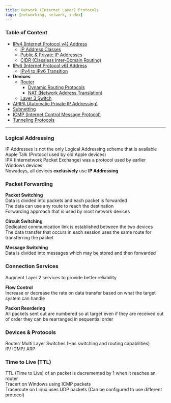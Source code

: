 ```yaml
---
title: Network (Internet Layer) Protocols
tags: [networking, network, index]
---
```


### Table of Content

* [IPv4 (Internet Protocol v4) Address](IPv4%20%28Internet%20Protocol%20v4%29%20Address.md)
	* [IP Address Classes](IP%20Address%20Classes.md)
	* [Public & Private IP Addresses](Public%20&%20Private%20IP%20Addresses.md)
	* [CIDR (Classless Inter-Domain Routing)](CIDR%20%28Classless%20Inter-Domain%20Routing%29.md)
* [IPv6 (Internet Protocol v6) Address](IPv6%20%28Internet%20Protocol%20v6%29%20Address.md)
	* [IPv4 to IPv6 Transition](IPv4%20to%20IPv6%20Transition.md)
* **Devices**
	* [Router](../../Network%20Devices/Router.md)
		* [Dynamic Routing Protocols](Dynamic%20Routing%20Protocols.md)
		* [NAT (Network Address Translation)](NAT%20%28Network%20Address%20Translation%29.md)
	* [Layer 3 Switch](../../Network%20Devices/Layer%203%20Switch.md)
* [APIPA (Automatic Private IP Addressing)](APIPA%20%28Automatic%20Private%20IP%20Addressing%29.md)
* [Subnetting](Subnetting.md)
* [ICMP (Internet Control Message Protocol)](ICMP%20%28Internet%20Control%20Message%20Protocol%29.md)
* [Tunneling Protocols](Tunneling%20Protocols.md)

---

### Logical Addressing

IP Addresses is not the only Logical Addressing scheme that is available  
Apple Talk (Protocol used by old Apple devices)  
IPX (Internetwork Packet Exchange) was a protocol used by earlier Windows devices  
Nowadays, all devices **exclusively** use **IP Addressing**

### Packet Forwarding

**Packet Switching**  
Data is divided into packets and each packet is forwarded  
The data can use any route to reach the destination  
Forwarding approach that is used by most network devices

**Circuit Switching**  
Dedicated communication link is established between the two devices  
The data transfer that occurs in each session uses the same route for transferring the packet

**Message Switching**  
Data is divided into messages which may be stored and then forwarded

### Connection Services

Augment Layer 2 services to provide better reliability

**Flow Control**  
Increase or decrease the rate on data transfer based on what the target system can handle  

**Packet Reordering**  
All packets sent out are numbered so at target even if they are received out of order they can be rearranged in sequential order

### Devices & Protocols

Router/ Multi Layer Switches (Has switching and routing capabilities)  
IP/ ICMP/ ARP

### Time to Live (TTL)

TTL (Time to Live) of an packet is decremented by 1 when it reaches an router  
Tracert on Windows using ICMP packets  
Traceroute on Linux uses UDP packets (Can be configured to use different protocol)

